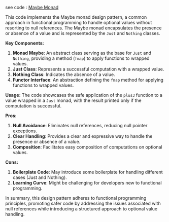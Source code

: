 see code : [Maybe Monad](./lib/maybe_monad_pattern.dart)

This code implements the Maybe monad design pattern, a common approach in functional programming to handle optional values without resorting to null references. The Maybe monad encapsulates the presence or absence of a value and is represented by the `Just` and `Nothing` classes.

**Key Components:**
1. **Monad Maybe**: An abstract class serving as the base for `Just` and `Nothing`, providing a method (`fmap`) to apply functions to wrapped values.
2. **Just Class**: Represents a successful computation with a wrapped value.
3. **Nothing Class**: Indicates the absence of a value.
4. **Functor Interface**: An abstraction defining the `fmap` method for applying functions to wrapped values.

**Usage:**
The code showcases the safe application of the `plus3` function to a value wrapped in a `Just` monad, with the result printed only if the computation is successful.

**Pros:**
1. **Null Avoidance**: Eliminates null references, reducing null pointer exceptions.
2. **Clear Handling**: Provides a clear and expressive way to handle the presence or absence of a value.
3. **Composition**: Facilitates easy composition of computations on optional values.

**Cons:**
1. **Boilerplate Code**: May introduce some boilerplate for handling different cases (Just and Nothing).
2. **Learning Curve**: Might be challenging for developers new to functional programming.

In summary, this design pattern adheres to functional programming principles, promoting safer code by addressing the issues associated with null references while introducing a structured approach to optional value handling.